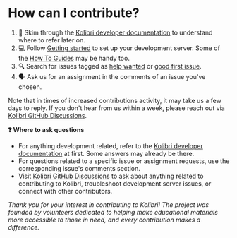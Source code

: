 
<!-- Also update README.md (duplicate) -->

# How can I contribute?

1. 📙 Skim through the [Kolibri developer documentation](https://kolibri-dev.readthedocs.io) to understand where to refer later on.
2. 💻 Follow [Getting started](https://kolibri-dev.readthedocs.io/en/develop/getting_started.html) to set up your development server. Some of the [How To Guides](https://kolibri-dev.readthedocs.io/en/develop/howtos/index.html#howtos) may be handy too.
3. 🔍 Search for issues tagged as [help wanted](https://github.com/learningequality/kolibri/issues?q=is%3Aopen+label%3A%22TAG%3A+help+wanted%22+no%3Aassignee) or [good first issue](https://github.com/learningequality/kolibri/issues?q=is%3Aissue+is%3Aopen+label%3A%22TAG%3A+good+first+issue%22+no%3Aassignee).
4. 🗣️ Ask us for an assignment in the comments of an issue you've chosen.

Note that in times of increased contributions activity, it may take us a few days to reply. If you don't hear from us within a week, please reach out via [Kolibri GitHub Discussions](https://github.com/learningequality/kolibri/discussions).

**❓ Where to ask questions**

- For anything development related, refer to the [Kolibri developer documentation](https://kolibri-dev.readthedocs.io) at first. Some answers may already be there.
- For questions related to a specific issue or assignment requests, use the corresponding issue's comments section.
- Visit [Kolibri GitHub Discussions](https://github.com/learningequality/kolibri/discussions) to ask about anything related to contributing to Kolibri, troubleshoot development server issues, or connect with other contributors.

*Thank you for your interest in contributing to Kolibri! The project was founded by volunteers dedicated to helping make educational materials more accessible to those in need, and every contribution makes a difference.*
